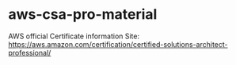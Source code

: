 # aws-csa-pro-material

AWS official Certificate information Site: 
https://aws.amazon.com/certification/certified-solutions-architect-professional/

